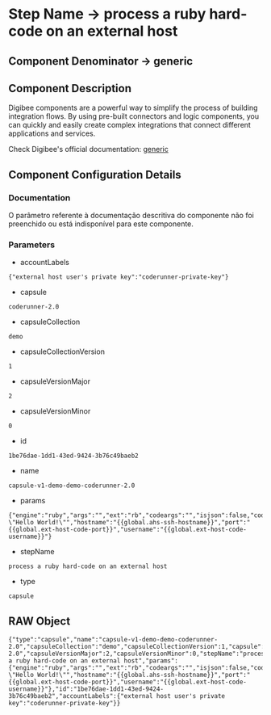 # Step Name -> process a ruby hard-code on an external host
## Component Denominator -> generic

## Component Description

Digibee components are a powerful way to simplify the process of building integration flows. By using pre-built connectors and logic components, you can quickly and easily create complex integrations that connect different applications and services.

Check Digibee's official documentation: [generic](https://docs.digibee.com/documentation "Digibee documentation")

## Component Configuration Details
### Documentation

O parâmetro referente à documentação descritiva do componente não foi preenchido ou está indisponível para este componente.

### Parameters

* accountLabels
```
{"external host user's private key":"coderunner-private-key"}
```

* capsule
```
coderunner-2.0
```

* capsuleCollection
```
demo
```

* capsuleCollectionVersion
```
1
```

* capsuleVersionMajor
```
2
```

* capsuleVersionMinor
```
0
```

* id
```
1be76dae-1dd1-43ed-9424-3b76c49baeb2
```

* name
```
capsule-v1-demo-demo-coderunner-2.0
```

* params
```
{"engine":"ruby","args":"","ext":"rb","codeargs":"","isjson":false,"code":"puts \"Hello World!\"","hostname":"{{global.ahs-ssh-hostname}}","port":"{{global.ext-host-code-port}}","username":"{{global.ext-host-code-username}}"}
```

* stepName
```
process a ruby hard-code on an external host
```

* type
```
capsule
```


## RAW Object

```
{"type":"capsule","name":"capsule-v1-demo-demo-coderunner-2.0","capsuleCollection":"demo","capsuleCollectionVersion":1,"capsule":"coderunner-2.0","capsuleVersionMajor":2,"capsuleVersionMinor":0,"stepName":"process a ruby hard-code on an external host","params":{"engine":"ruby","args":"","ext":"rb","codeargs":"","isjson":false,"code":"puts \"Hello World!\"","hostname":"{{global.ahs-ssh-hostname}}","port":"{{global.ext-host-code-port}}","username":"{{global.ext-host-code-username}}"},"id":"1be76dae-1dd1-43ed-9424-3b76c49baeb2","accountLabels":{"external host user's private key":"coderunner-private-key"}}
```